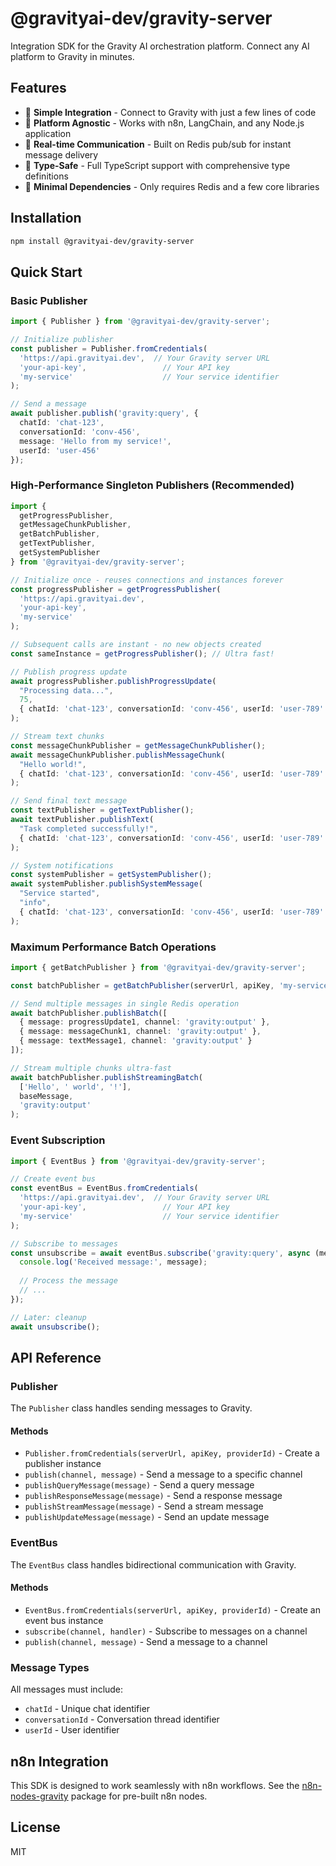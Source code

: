 # @gravityai-dev/gravity-server

Integration SDK for the Gravity AI orchestration platform. Connect any AI platform to Gravity in minutes.

## Features

- 🚀 **Simple Integration** - Connect to Gravity with just a few lines of code
- 🔌 **Platform Agnostic** - Works with n8n, LangChain, and any Node.js application
- 📡 **Real-time Communication** - Built on Redis pub/sub for instant message delivery
- 🎯 **Type-Safe** - Full TypeScript support with comprehensive type definitions
- 🔧 **Minimal Dependencies** - Only requires Redis and a few core libraries

## Installation

```bash
npm install @gravityai-dev/gravity-server
```

## Quick Start

### Basic Publisher

```typescript
import { Publisher } from '@gravityai-dev/gravity-server';

// Initialize publisher
const publisher = Publisher.fromCredentials(
  'https://api.gravityai.dev',  // Your Gravity server URL
  'your-api-key',                 // Your API key
  'my-service'                    // Your service identifier
);

// Send a message
await publisher.publish('gravity:query', {
  chatId: 'chat-123',
  conversationId: 'conv-456',
  message: 'Hello from my service!',
  userId: 'user-456'
});
```

### High-Performance Singleton Publishers (Recommended)

```typescript
import { 
  getProgressPublisher, 
  getMessageChunkPublisher, 
  getBatchPublisher,
  getTextPublisher,
  getSystemPublisher
} from '@gravityai-dev/gravity-server';

// Initialize once - reuses connections and instances forever
const progressPublisher = getProgressPublisher(
  'https://api.gravityai.dev',
  'your-api-key',
  'my-service'
);

// Subsequent calls are instant - no new objects created
const sameInstance = getProgressPublisher(); // Ultra fast!

// Publish progress update
await progressPublisher.publishProgressUpdate(
  "Processing data...", 
  75, 
  { chatId: 'chat-123', conversationId: 'conv-456', userId: 'user-789' }
);

// Stream text chunks
const messageChunkPublisher = getMessageChunkPublisher();
await messageChunkPublisher.publishMessageChunk(
  "Hello world!",
  { chatId: 'chat-123', conversationId: 'conv-456', userId: 'user-789' }
);

// Send final text message
const textPublisher = getTextPublisher();
await textPublisher.publishText(
  "Task completed successfully!",
  { chatId: 'chat-123', conversationId: 'conv-456', userId: 'user-789' }
);

// System notifications
const systemPublisher = getSystemPublisher();
await systemPublisher.publishSystemMessage(
  "Service started",
  "info",
  { chatId: 'chat-123', conversationId: 'conv-456', userId: 'user-789' }
);
```

### Maximum Performance Batch Operations

```typescript
import { getBatchPublisher } from '@gravityai-dev/gravity-server';

const batchPublisher = getBatchPublisher(serverUrl, apiKey, 'my-service');

// Send multiple messages in single Redis operation
await batchPublisher.publishBatch([
  { message: progressUpdate1, channel: 'gravity:output' },
  { message: messageChunk1, channel: 'gravity:output' },
  { message: textMessage1, channel: 'gravity:output' }
]);

// Stream multiple chunks ultra-fast
await batchPublisher.publishStreamingBatch(
  ['Hello', ' world', '!'], 
  baseMessage, 
  'gravity:output'
);
```

### Event Subscription

```typescript
import { EventBus } from '@gravityai-dev/gravity-server';

// Create event bus
const eventBus = EventBus.fromCredentials(
  'https://api.gravityai.dev',  // Your Gravity server URL
  'your-api-key',                 // Your API key
  'my-service'                    // Your service identifier
);

// Subscribe to messages
const unsubscribe = await eventBus.subscribe('gravity:query', async (message) => {
  console.log('Received message:', message);
  
  // Process the message
  // ...
});

// Later: cleanup
await unsubscribe();
```

## API Reference

### Publisher

The `Publisher` class handles sending messages to Gravity.

#### Methods

- `Publisher.fromCredentials(serverUrl, apiKey, providerId)` - Create a publisher instance
- `publish(channel, message)` - Send a message to a specific channel
- `publishQueryMessage(message)` - Send a query message
- `publishResponseMessage(message)` - Send a response message
- `publishStreamMessage(message)` - Send a stream message
- `publishUpdateMessage(message)` - Send an update message

### EventBus

The `EventBus` class handles bidirectional communication with Gravity.

#### Methods

- `EventBus.fromCredentials(serverUrl, apiKey, providerId)` - Create an event bus instance
- `subscribe(channel, handler)` - Subscribe to messages on a channel
- `publish(channel, message)` - Send a message to a channel

### Message Types

All messages must include:
- `chatId` - Unique chat identifier
- `conversationId` - Conversation thread identifier
- `userId` - User identifier

## n8n Integration

This SDK is designed to work seamlessly with n8n workflows. See the [n8n-nodes-gravity](https://github.com/gravityai-dev/n8n-nodes-gravity) package for pre-built n8n nodes.

## License

MIT
